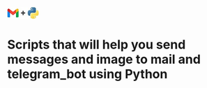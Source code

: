 ![1](https://github.com/Aleksandr62aa/Python_send_message/blob/main/Message%2BPython2.jpg)

# Scripts that will help you send messages and image to mail and telegram_bot using Python
